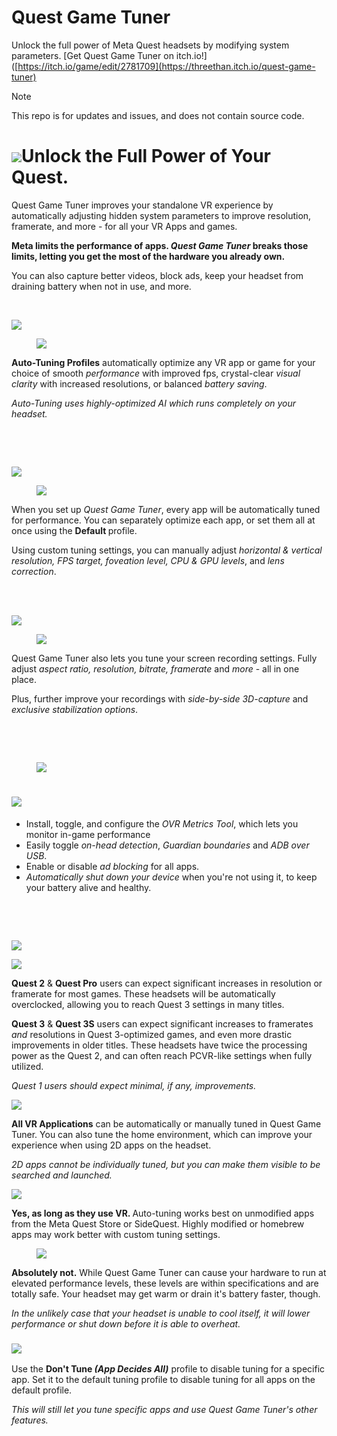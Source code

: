 # Quest Game Tuner
Unlock the full power of Meta Quest headsets by modifying system parameters. [Get Quest Game Tuner on itch.io!]([https://itch.io/game/edit/2781709](https://threethan.itch.io/quest-game-tuner)

> [!NOTE]
> This repo is for updates and issues, and does not contain source code.

<h1><strong><img src="https://img.itch.zone/aW1nLzE4MDczODY5LnBuZw==/original/P6TcyU.png"/>Unlock the Full Power of Your Quest.</strong></h1>
<p>Quest Game Tuner improves your standalone VR experience by automatically adjusting hidden system parameters to improve resolution, framerate, and more - for all your VR Apps and games. <br></p>
<p><strong>Meta limits the performance of apps. <em>Quest Game Tuner </em>breaks those limits, letting you get the most of the hardware you already own.</strong><br></p>
<p>You can also capture better videos, block ads, keep your headset from draining battery when not in use,&nbsp;and&nbsp;more.</p>
<p><br></p>
<p><img src="https://img.itch.zone/aW1nLzE4MDU4NjIwLnBuZw==/original/3PLue6.png"></p>
<figure><img src="https://img.itch.zone/aW1nLzE4MDU4NTIwLnBuZw==/original/qcmaBA.png"></figure>
<p><strong>Auto-Tuning Profiles</strong> automatically optimize any VR app or game for your choice of smooth <em>performance </em>with improved fps, crystal-clear <em>visual clarity </em>with increased resolutions, or balanced <em>battery saving</em>.
</p>
<p><em>Auto-Tuning uses highly-optimized AI which runs completely on your headset.<br></em></p>
<p><br></p>
<p><br></p>
<p><img src="https://img.itch.zone/aW1nLzE4MDU4NjIzLnBuZw==/original/bqcQ92.png"></p>
<figure><img src="https://img.itch.zone/aW1nLzE4MDU4NTI3LnBuZw==/original/Bugh0e.png"></figure>
<p>When you set up <em>Quest Game Tuner</em>, every app will be automatically tuned for performance. You can separately optimize each app, or set them all at once using the <strong>Default </strong>profile.</p>
<p>Using custom tuning settings, you can manually adjust <em>horizontal & vertical resolution, FPS target, foveation level, CPU & GPU levels</em>, and <em>lens correction</em>. &nbsp; &nbsp; <br>&nbsp; <br></p>
<p><br></p>
<p><img src="https://img.itch.zone/aW1nLzE4MDU4NzE4LnBuZw==/original/iIZwVe.png"><br></p>
<figure><img src="https://img.itch.zone/aW1nLzE4MDU4NTI5LnBuZw==/original/oF2v1r.png"><br></figure>
<p>Quest Game Tuner also lets you tune your screen recording settings. Fully adjust <em>aspect ratio, resolution, bitrate, framerate </em>and <em>more </em>- all in one place.
</p>
<p>Plus, further improve your recordings with <em>side-by-side 3D-capture </em>and <em>exclusive stabilization options</em>. <br></p>
<p><br></p>
<p><br></p>
<figure><img src="https://img.itch.zone/aW1nLzE4MDU4NzE0LnBuZw==/original/rDQ6Sk.png"></figure>
<h1><img src="https://img.itch.zone/aW1nLzE4MDU4NTMyLnBuZw==/original/EnWmeA.png"></h1>
<ul><li>Install, toggle, and configure the <em>OVR Metrics Tool</em>, which lets you monitor in-game performance</li><li>Easily toggle <em>on-head detection</em>, <em>Guardian boundaries </em>and <em>ADB over USB</em>.
</li><li>Enable or disable <em>ad blocking </em>for all apps.
</li><li><em>Automatically shut down your device </em>when you're not using it, to keep your battery alive and healthy.</li></ul>
<p><br></p>
<p><br></p>
<p><img src="https://img.itch.zone/aW1nLzE4MDU4NzE5LnBuZw==/original/btIQiV.png"><br></p>
<p>
</p>
<p><img src="https://img.itch.zone/aW1nLzE4MDU4ODc3LnBuZw==/original/UcDeYI.png"><br></p>
<p></p>
<p><strong>Quest 2</strong> & <strong>Quest Pro</strong> users can expect significant increases in resolution or framerate for most games. These headsets will be automatically overclocked, allowing you to reach Quest 3 settings in many titles.
</p>
<p><strong>Quest 3</strong> & <strong>Quest 3S</strong> users can expect significant increases to framerates <em>and</em> resolutions in Quest 3-optimized games, and even more drastic improvements in older titles. These headsets have twice the processing power as the Quest 2, and can often reach PCVR-like settings when fully utilized.
</p>
<p><em>Quest 1 users should expect minimal, if any, improvements.<br></em></p>
<p><em><img src="https://img.itch.zone/aW1nLzE4MDU4ODcwLnBuZw==/original/gjbGq0.png"><br></em></p>
<p><strong>All VR Applications</strong> can be automatically or manually tuned in Quest Game Tuner. You can also tune the home environment, which can improve your experience when using 2D apps on the headset.
</p>
<p><em>2D apps cannot be individually tuned, but you can make them visible to be searched and launched. </em><br></p>
<p><img src="https://img.itch.zone/aW1nLzE4MDU4ODg4LnBuZw==/original/OnResl.png"><br></p>
<p></p>
<p><strong>Yes, as long as they use VR. </strong>Auto-tuning works best on unmodified apps from the Meta Quest Store or SideQuest. Highly modified or homebrew apps may work better with custom tuning settings.</p>
<p></p>
<p>
</p>
<figure><img src="https://img.itch.zone/aW1nLzE4MDU4ODg3LnBuZw==/original/UHMwIn.png"></figure>
<p></p>
<p><strong>Absolutely not.</strong> While Quest Game Tuner can cause your hardware to run at elevated performance levels, these levels are within specifications and are totally safe. Your headset may get warm or drain it's battery faster, though. <br></p>
<p><em>In the unlikely case that your headset is unable to cool itself, it  will lower performance or shut down before it is able to overheat. 
<strong><br></strong></em></p>
<h3><img src="https://img.itch.zone/aW1nLzE4MDU4ODgzLnBuZw==/original/NMKL1X.png"></h3>
<p>Use the <strong>Don't Tune <em>(App Decides All)</em></strong> profile to disable tuning for a specific app. Set it to the default tuning profile to disable tuning for all apps on the default profile.</p>
<p><em>This will still let you tune specific apps and use Quest Game Tuner's other features. </em><br><br></p>
